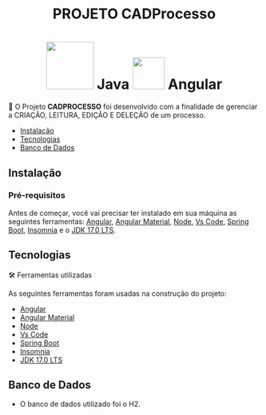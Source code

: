 <h1 align="center">PROJETO CADProcesso</h1>
<h1 align="center">
  <img height="95px" src="https://img.icons8.com/?size=100&id=Pd2x9GWu9ovX&format=png&color=000000"> Java
  <img height="64px" src="https://img.icons8.com/?size=100&id=l9a5tcSnBwcf&format=png&color=000000"> Angular
</h1>
<p align="left">🚀 O Projeto <b>CADPROCESSO</b> foi desenvolvido com a finalidade de gerenciar a CRIAÇÃO, LEITURA, EDIÇÃO E DELEÇÃO de um processo.</p>
<p></p>
<p></p>

<!--ts-->
   * [Instalação](#instalacao)
   * [Tecnologias](#tecnologias)
   * [Banco de Dados](#banco)   
<!--te-->
## Instalação
### Pré-requisitos

Antes de começar, você vai precisar ter instalado em sua máquina as seguintes ferramentas:
[Angular](https://angular.io/), [Angular Material](https://material.angular.io/), [Node](https://nodejs.org/en/download/package-manager), [Vs Code](https://code.visualstudio.com/), [Spring Boot](https://spring.io/projects/spring-boot), [Insomnia](https://insomnia.rest/download)  e o [JDK 17.0 LTS](https://www.oracle.com/java/technologies/javase/jdk17-archive-downloads.html).

## Tecnologias 
🛠 Ferramentas utilizadas

As seguintes ferramentas foram usadas na construção do projeto:

- [Angular](https://angular.io/)
- [Angular Material](https://material.angular.io/)
- [Node](https://nodejs.org/en/download/package-manager)
- [Vs Code](https://code.visualstudio.com/)
- [Spring Boot](https://spring.io/projects/spring-boot)
- [Insomnia](https://insomnia.rest/download)
- [JDK 17.0 LTS](https://www.oracle.com/java/technologies/javase/jdk17-archive-downloads.html)

## Banco de Dados

- O banco de dados utilizado foi o H2.
